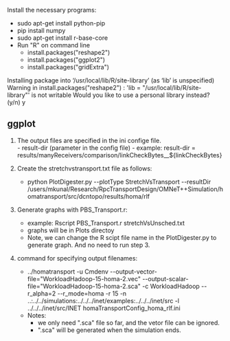 Install the necessary programs:
- sudo apt-get install python-pip
- pip install numpy
- sudo apt-get install r-base-core
- Run "R" on command line
    -  install.packages("reshape2")
    -  install.packages("ggplot2")
    -  install.packages("gridExtra")

Installing package into ‘/usr/local/lib/R/site-library’
(as ‘lib’ is unspecified)
Warning in install.packages("reshape2") :
  'lib = "/usr/local/lib/R/site-library"' is not writable
Would you like to use a personal library instead?  (y/n) y

## ggplot 
  1. The output files are specified in the ini confige file.   
    - result-dir (parameter in the config file)
    - example: result-dir = results/manyReceivers/comparison/linkCheckBytes__${linkCheckBytes}

  2. Create the stretchvstransport.txt file as follows:
  
     - python PlotDigester.py --plotType StretchVsTransport --resultDir /users/mkunal/Research/RpcTransportDesign/OMNeT++Simulation/homatransport/src/dcntopo/results/homa/rlf
  3. Generate graphs with PBS_Transport.r: 
     - example: Rscript PBS_Transport.r stretchVsUnsched.txt  
     - graphs will be in Plots directoy 
     - Note, we can change the R scipt file name in the PlotDigester.py to generate graph. And no need to run step 3. 
         
  4. command for specifying output filenames:    
     - ../homatransport -u Cmdenv --output-vector-file="WorkloadHadoop-15-homa-2.vec" --output-scalar-file="WorkloadHadoop-15-homa-2.sca" -c WorkloadHadoop  --r_alpha=2 --r_mode=homa -r 15 -n ..:../../simulations:../../../inet/examples:../../../inet/src -l ../../../inet/src/INET homaTransportConfig_homa_rlf.ini 
     - Notes: 
         - we only need ".sca" file so far, and the vetor file can be ignored. 
         - ".sca" will be generated when the simulation ends. 
  
  
 
